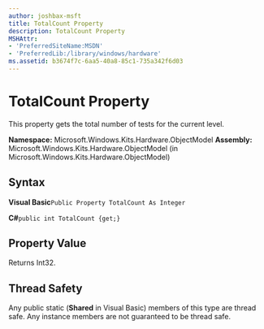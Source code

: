 ```yaml
---
author: joshbax-msft
title: TotalCount Property
description: TotalCount Property
MSHAttr:
- 'PreferredSiteName:MSDN'
- 'PreferredLib:/library/windows/hardware'
ms.assetid: b3674f7c-6aa5-40a8-85c1-735a342f6d03
---
```


# TotalCount Property


This property gets the total number of tests for the current level.

**Namespace:** Microsoft.Windows.Kits.Hardware.ObjectModel **Assembly:** Microsoft.Windows.Kits.Hardware.ObjectModel (in Microsoft.Windows.Kits.Hardware.ObjectModel)

## Syntax


**Visual Basic**`Public Property TotalCount As Integer`

**C#**`public int TotalCount {get;}`

## Property Value


Returns Int32.

## Thread Safety


Any public static (**Shared** in Visual Basic) members of this type are thread safe. Any instance members are not guaranteed to be thread safe.

 

 






